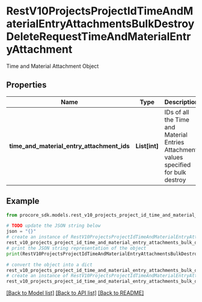 # RestV10ProjectsProjectIdTimeAndMaterialEntryAttachmentsBulkDestroyDeleteRequestTimeAndMaterialEntryAttachment

Time and Material Attachment Object

## Properties

Name | Type | Description | Notes
------------ | ------------- | ------------- | -------------
**time_and_material_entry_attachment_ids** | **List[int]** | IDs of all the Time and Material Entries Attachment values specified for bulk destroy | [optional] 

## Example

```python
from procore_sdk.models.rest_v10_projects_project_id_time_and_material_entry_attachments_bulk_destroy_delete_request_time_and_material_entry_attachment import RestV10ProjectsProjectIdTimeAndMaterialEntryAttachmentsBulkDestroyDeleteRequestTimeAndMaterialEntryAttachment

# TODO update the JSON string below
json = "{}"
# create an instance of RestV10ProjectsProjectIdTimeAndMaterialEntryAttachmentsBulkDestroyDeleteRequestTimeAndMaterialEntryAttachment from a JSON string
rest_v10_projects_project_id_time_and_material_entry_attachments_bulk_destroy_delete_request_time_and_material_entry_attachment_instance = RestV10ProjectsProjectIdTimeAndMaterialEntryAttachmentsBulkDestroyDeleteRequestTimeAndMaterialEntryAttachment.from_json(json)
# print the JSON string representation of the object
print(RestV10ProjectsProjectIdTimeAndMaterialEntryAttachmentsBulkDestroyDeleteRequestTimeAndMaterialEntryAttachment.to_json())

# convert the object into a dict
rest_v10_projects_project_id_time_and_material_entry_attachments_bulk_destroy_delete_request_time_and_material_entry_attachment_dict = rest_v10_projects_project_id_time_and_material_entry_attachments_bulk_destroy_delete_request_time_and_material_entry_attachment_instance.to_dict()
# create an instance of RestV10ProjectsProjectIdTimeAndMaterialEntryAttachmentsBulkDestroyDeleteRequestTimeAndMaterialEntryAttachment from a dict
rest_v10_projects_project_id_time_and_material_entry_attachments_bulk_destroy_delete_request_time_and_material_entry_attachment_from_dict = RestV10ProjectsProjectIdTimeAndMaterialEntryAttachmentsBulkDestroyDeleteRequestTimeAndMaterialEntryAttachment.from_dict(rest_v10_projects_project_id_time_and_material_entry_attachments_bulk_destroy_delete_request_time_and_material_entry_attachment_dict)
```
[[Back to Model list]](../README.md#documentation-for-models) [[Back to API list]](../README.md#documentation-for-api-endpoints) [[Back to README]](../README.md)



